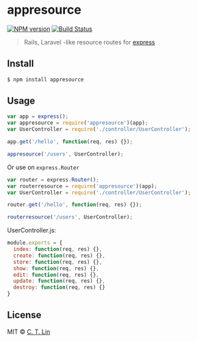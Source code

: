 # appresource

[![NPM version][npm-image]][npm-url]
[![Build Status][travis-image]][travis-url]

> Rails, Laravel -like resource routes for [express][express-url]

## Install

```sh
$ npm install appresource
```

## Usage

```js
var app = express();
var appresource = require('appresource')(app);
var UserController = require('./controller/UserController');

app.get('/hello', function(req, res) {});

appresource('/users', UserController);

```

Or use on `express.Router`

```js
var router = express.Router();
var routerresource = require('appresource')(app);
var UserController = require('./controller/UserController');

router.get('/hello', function(req, res) {});

routerresource('/users', UserController);

```

UserController.js:

```js
module.exports = {
  index: function(req, res) {},
  create: function(req, res) {},
  store: function(req, res) {},
  show: function(req, res) {},
  edit: function(req, res) {},
  update: function(req, res) {},
  destroy: function(req, res) {}
}
```


## License
MIT © [C. T. Lin](https://github.com/chentsulin)

[npm-image]: https://img.shields.io/npm/v/appresource.svg?style=flat-square
[npm-url]: https://npmjs.org/package/appresource
[travis-image]: https://travis-ci.org/chentsulin/appresource.svg
[travis-url]: https://travis-ci.org/chentsulin/appresource
[express-url]: http://expressjs.com/
